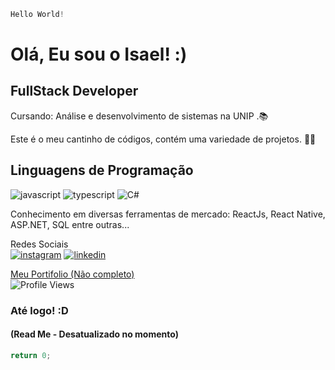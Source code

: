 ~~~javascript
Hello World!
~~~

# Olá, Eu sou o Isael! :)
## FullStack Developer

Cursando: Análise e desenvolvimento de sistemas na UNIP .📚 

Este é o meu cantinho de códigos, contém uma variedade de projetos. 👩‍💻

## Linguagens de Programação
![javascript](https://cdn.iconscout.com/icon/free/png-32/javascript-2752148-2284965.png)
![typescript](https://cdn-icons-png.flaticon.com/32/5968/5968381.png)
![C#](https://cdn-icons-png.flaticon.com/32/6132/6132221.png)

Conhecimento em diversas ferramentas de mercado:
ReactJs, React Native, ASP.NET, SQL entre outras...

Redes Sociais  
[![instagram](https://cdn.iconscout.com/icon/free/png-32/instagram-188-498425.png)](https://www.instagram.com/isaelsantos0/?hl=pt-br)
[![linkedin](https://cdn.iconscout.com/icon/free/png-32/linkedin-162-498418.png)](https://www.linkedin.com/in/isael-sousa-a31367173/)

[Meu Portifolio (Não completo)](https://new-portifolio.vercel.app/)  
![Profile Views](https://komarev.com/ghpvc/?username=IsaelSousa)
### Até logo! :D

#### (Read Me - Desatualizado no momento)

~~~javascript
return 0;
~~~
